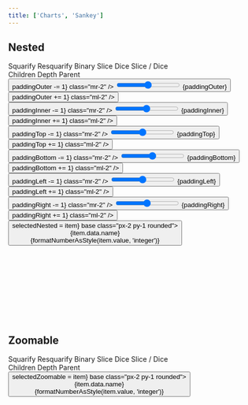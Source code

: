 ```yaml
---
title: ['Charts', 'Sankey']
---
```


<script lang="ts">
	import { fade } from 'svelte/transition';
	import { hierarchy } from 'd3-hierarchy';
	import { scaleSequential, scaleOrdinal } from 'd3-scale';
	import * as chromatic from 'd3-scale-chromatic';
	import { hsl } from 'd3-color';
	import { mdiChevronLeft, mdiChevronRight } from '@mdi/js';

	import { Button, Breadcrumb, Field, Tabs, Tab } from 'svelte-ux';
	import { formatDate, PeriodType } from 'svelte-ux/utils/date';
	import { formatNumberAsStyle } from 'svelte-ux/utils/number';

	import Chart, { Svg } from '$lib/components/Chart.svelte';
	import Group from '$lib/components/Group.svelte';
	import Rect from '$lib/components/Rect.svelte';
	import RectClipPath from '$lib/components/RectClipPath.svelte';
	import Text from '$lib/components/Text.svelte';
	import Treemap from '$lib/components/Treemap.svelte';
	import { findAncestor } from '$lib/utils/hierarchy';

	import Preview from '$lib/docs/Preview.svelte';

	import { simpleData, complexData } from './data/hierarchy';

	const complexDataHierarchy = hierarchy(complexData)
		.sum((d) => d.value)
		.sort((a, b) => b.value - a.value);

	let tile = 'squarify'
	let colorBy = 'children';

	let selectedNested = null;
	let selectedZoomable = null;
	let paddingOuter = 4;
	let paddingInner = 4;
	let paddingTop = 20;
	let paddingBottom = 0;
	let paddingLeft = 0;
	let paddingRight = 0;

	/**
	 * Show if the node (a) is a child of the selected (b), or any parent of the selected
	 */
	function isVisible(a, b) {
		while (b) {
			if (a.parent === b) return true;
			b = b.parent;
		}

		return false;
	}

	const sequentialColor = scaleSequential([4, -1], chromatic.interpolateGnBu)
	// filter out hard to see yellow and green
	const ordinalColor = scaleOrdinal(chromatic.schemeSpectral[9].filter(c => hsl(c).h < 60 || hsl(c).h > 90))
	// const ordinalColor = scaleOrdinal(chromatic.schemeCategory10)

	function getNodeColor(node, colorBy) {
		switch (colorBy) {
			case 'children':
				return node.children ? '#ccc' : '#ddd'
			case 'depth':
				return sequentialColor(node.depth);
			case 'parent':
				const colorParent = findAncestor(node, n => n.depth === 1)
				return colorParent ? hsl(ordinalColor((colorParent).data.name)).brighter(node.depth * .3) : '#ddd'
		}
	}
</script>

## Nested

<div class="grid gap-1 mb-4">
	<div class="grid grid-cols-[6fr,3fr] gap-1">
		<Field label="Tile">
			<Tabs bind:selected={tile} contained class="w-full">
				<div class="tabList w-full border h-8">
					<Tab value="squarify">Squarify</Tab>
					<Tab value="resquarify">Resquarify</Tab>
					<Tab value="binary">Binary</Tab>
					<Tab value="slice">Slice</Tab>
					<Tab value="dice">Dice</Tab>
					<Tab value="sliceDice">Slice / Dice</Tab>
				</div>
			</Tabs>
		</Field>
		<Field label="Color By">
			<Tabs bind:selected={colorBy} contained class="w-full">
				<div class="tabList w-full border h-8">
					<Tab value="children">Children</Tab>
					<Tab value="depth">Depth</Tab>
					<Tab value="parent">Parent</Tab>
				</div>
			</Tabs>
		</Field>
	</div>
	<div class="grid grid-cols-2 gap-2">
		<Field label="Padding Outer" let:id>
			<Button icon={mdiChevronLeft} on:click={() => paddingOuter -= 1} class="mr-2" />
			<input type="range" bind:value={paddingOuter} min={0} max={100} {id} class="h-6 w-full" /> <span class="ml-4 text-sm text-black/50">{paddingOuter}</span>
			<Button icon={mdiChevronRight} on:click={() => paddingOuter += 1} class="ml-2" />
		</Field>
		<Field label="Padding Inner" let:id>
			<Button icon={mdiChevronLeft} on:click={() => paddingInner -= 1} class="mr-2" />
			<input type="range" bind:value={paddingInner} min={0} max={100} {id} class="h-6 w-full" /> <span class="ml-4 text-sm text-black/50">{paddingInner}</span>
			<Button icon={mdiChevronRight} on:click={() => paddingInner += 1} class="ml-2" />
		</Field>
	</div>
	<div class="grid grid-cols-4 gap-2">
		<Field label="Padding Top" let:id>
			<Button icon={mdiChevronLeft} on:click={() => paddingTop -= 1} class="mr-2" />
			<input type="range" bind:value={paddingTop} min={0} max={100} {id} class="h-6 w-full" /> <span class="ml-4 text-sm text-black/50">{paddingTop}</span>
			<Button icon={mdiChevronRight} on:click={() => paddingTop += 1} class="ml-2" />
		</Field>
		<Field label="Padding Bottom" let:id>
			<Button icon={mdiChevronLeft} on:click={() => paddingBottom -= 1} class="mr-2" />
			<input type="range" bind:value={paddingBottom} min={0} max={100} {id} class="h-6 w-full" /> <span class="ml-4 text-sm text-black/50">{paddingBottom}</span>
			<Button icon={mdiChevronRight} on:click={() => paddingBottom += 1} class="ml-2" />
		</Field>
		<Field label="Padding Left" let:id>
			<Button icon={mdiChevronLeft} on:click={() => paddingLeft -= 1} class="mr-2" />
			<input type="range" bind:value={paddingLeft} min={0} max={100} {id} class="h-6 w-full" /> <span class="ml-4 text-sm text-black/50">{paddingLeft}</span>
			<Button icon={mdiChevronRight} on:click={() => paddingLeft += 1} class="ml-2" />
		</Field>
		<Field label="Padding Right" let:id>
			<Button icon={mdiChevronLeft} on:click={() => paddingRight -= 1} class="mr-2" />
			<input type="range" bind:value={paddingRight} min={0} max={100} {id} class="h-6 w-full" /> <span class="ml-4 text-sm text-black/50">{paddingRight}</span>
			<Button icon={mdiChevronRight} on:click={() => paddingRight += 1} class="ml-2" />
		</Field>
	</div>
</div>

<Preview>
	<Breadcrumb items={selectedNested?.ancestors().reverse() ?? []}>
		<Button slot="item" let:item on:click={() => selectedNested = item} base class="px-2 py-1 rounded">
			<div class="text-left">
				<div class="text-sm">{item.data.name}</div>
				<div class="text-xs text-black/50">{formatNumberAsStyle(item.value, 'integer')}</div>
			</div>
		</Button>
	</Breadcrumb>
	<div class="h-[800px] p-4 border rounded">
		<Chart data={complexDataHierarchy.copy()}>
			<Svg>
				<Treemap {tile} bind:selected={selectedNested} {paddingOuter} {paddingInner} {paddingTop} {paddingBottom} {paddingLeft} {paddingRight}>
					<Group slot="node" let:node let:rect x={rect.x} y={rect.y} on:click={() => node.children ? selectedNested = node : null}>
						{@const nodeColor = getNodeColor(node, colorBy)}
						<g transition:fade={{ duration: 600 }}>
							<Rect
								width={rect.width}
								height={rect.height}
								stroke={hsl(nodeColor).darker(colorBy === 'children' ? 0.5 : 1)}
								fill={nodeColor}
								rx={5}
							/>
							<RectClipPath width={rect.width} height={rect.height}>
								<text x={4} y={16 * 0.6 + 4} style="font-size: 0.6rem; font-weight: 500">
									<tspan>{node.data.name}</tspan>
									{#if node.children}
										<tspan style="font-size: 0.5rem; font-weight: 200">{formatNumberAsStyle(node.value, 'integer')}</tspan>
									{/if}
								</text>
								{#if !node.children}
									<Text
										value={formatNumberAsStyle(node.value, 'integer')}
										style="font-size: 0.5rem; font-weight: 200"
										verticalAnchor="start"
										x={4}
										y={16}
									/>
								{/if}
							</RectClipPath>
						</g>
					</Group>
				</Treemap>
			</Svg>
		</Chart>
	</div>
</Preview>

## Zoomable

<div class="grid grid-flow-col gap-4 mb-4">
	<div class="grid grid-cols-[6fr,3fr] gap-2">
		<Field label="Tile">
			<Tabs bind:selected={tile} contained class="w-full">
				<div class="tabList w-full border h-8">
					<Tab value="squarify">Squarify</Tab>
					<Tab value="resquarify">Resquarify</Tab>
					<Tab value="binary">Binary</Tab>
					<Tab value="slice">Slice</Tab>
					<Tab value="dice">Dice</Tab>
					<Tab value="sliceDice">Slice / Dice</Tab>
				</div>
			</Tabs>
		</Field>
		<Field label="Color By">
			<Tabs bind:selected={colorBy} contained class="w-full">
				<div class="tabList w-full border h-8">
					<Tab value="children">Children</Tab>
					<Tab value="depth">Depth</Tab>
					<Tab value="parent">Parent</Tab>
				</div>
			</Tabs>
		</Field>
	</div>
</div>

<Preview>
	<Breadcrumb items={selectedZoomable?.ancestors().reverse() ?? []}>
		<Button slot="item" let:item on:click={() => selectedZoomable = item} base class="px-2 py-1 rounded">
			<div class="text-left">
				<div class="text-sm">{item.data.name}</div>
				<div class="text-xs text-black/50">{formatNumberAsStyle(item.value, 'integer')}</div>
			</div>
		</Button>
	</Breadcrumb>
    <div class="h-[600px] p-4 border rounded">
    	<Chart data={complexDataHierarchy.copy()}>
    		<Svg>
    			<Treemap {tile} bind:selected={selectedZoomable}>
						<Group slot="node" let:node let:rect x={rect.x} y={rect.y} on:click={() => node.children ? selectedZoomable = node : null}>
								<RectClipPath width={rect.width} height={rect.height}>
									{@const nodeColor = getNodeColor(node, colorBy)}
									{#if isVisible(node, selectedZoomable)}
										<g transition:fade={{ duration: 600 }}>
											<Rect
												width={rect.width}
												height={rect.height}
												stroke={hsl(nodeColor).darker(colorBy === 'children' ? 0.5 : 1)}
												fill={nodeColor}
												rx={5}
											/>
												<Text
													value="{node.data.name} ({node.children?.length ?? 0})"
													style="font-size: 0.6rem; font-weight: 500"
													verticalAnchor="start"
													x={4}
													y={2}
												/>
												<Text
													value={formatNumberAsStyle(node.value, 'integer')}
													style="font-size: 0.5rem; font-weight: 200"
													verticalAnchor="start"
													x={4}
													y={16}
												/>
										</g>
									{/if}
							</RectClipPath>
						</Group>
    			</Treemap>
    		</Svg>
    	</Chart>
    </div>
</Preview>
